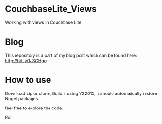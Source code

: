 # CouchbaseLite_Views
Working with views in Couchbase Lite 

# Blog
This repository is a part of my blog post which can be found here: http://bit.ly/1JSCHgg

# How to use
Download zip or clone, Build it using VS2015, 
It should automatically restore Nuget packages.

feel free to explore the code.

Roi.

